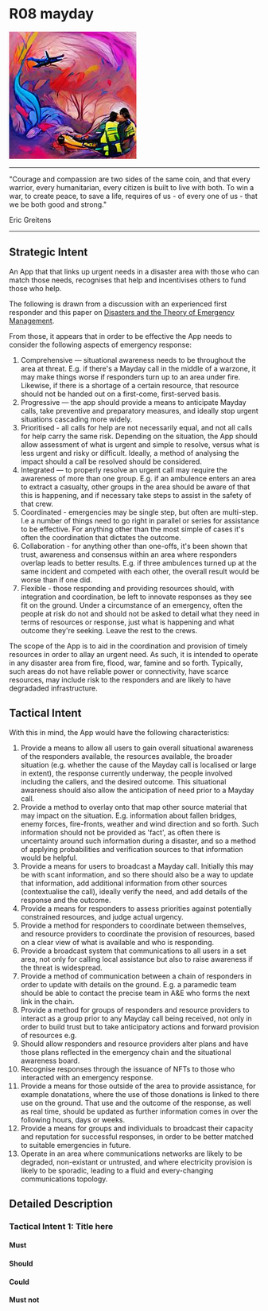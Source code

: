 # R08 mayday

![courage and compassion in an emergency in the style of acrylic art](/nfts/maydayApp.png)

---

"Courage and compassion are two sides of the same coin, and that every warrior, every humanitarian, every citizen is built to live with both. To win a war, to create peace, to save a life, requires of us - of every one of us - that we be both good and strong."

Eric Greitens

---

## Strategic Intent

An App that that links up urgent needs in a disaster area with those who can match those needs, recognises that help and incentivises others to fund those who help.

The following is drawn from a discussion with an experienced first responder and this paper on [Disasters and the Theory of Emergency Management](https://oxfordre.com/politics/view/10.1093/acrefore/9780190228637.001.0001/acrefore-9780190228637-e-1539).

From those, it appears that in order to be effective the App needs to consider the following aspects of emergency response:

1.  Comprehensive — situational awareness needs to be throughout the area at threat. E.g. if there's a Mayday call in the middle of a warzone, it may make things worse if responders turn up to an area under fire. Likewise, if there is a shortage of a certain resource, that resource should not be handed out on a first-come, first-served basis.
1.  Progressive — the app should provide a means to anticipate Mayday calls, take preventive and preparatory measures, and ideally stop urgent situations cascading more widely.
1.  Prioritised - all calls for help are not necessarily equal, and not all calls for help carry the same risk. Depending on the situation, the App should allow assessment of what is urgent and simple to resolve, versus what is less urgent and risky or difficult. Ideally, a method of analysing the impact should a call be resolved should be considered.
1.  Integrated — to properly resolve an urgent call may require the awareness of more than one group. E.g. if an ambulence enters an area to extract a casualty, other groups in the area should be aware of that this is happening, and if necessary take steps to assist in the safety of that crew.
1.  Coordinated - emergencies may be single step, but often are multi-step. I.e a number of things need to go right in parallel or series for assistance to be effective. For anything other than the most simple of cases it's often the coordination that dictates the outcome.
1.  Collaboration - for anything other than one-offs, it's been shown that trust, awareness and consensus within an area where responders overlap leads to better results. E.g. if three ambulences turned up at the same incident and competed with each other, the overall result would be worse than if one did.
1.  Flexible - those responding and providing resources should, with integration and coordination, be left to innovate responses as they see fit on the ground. Under a circumstance of an emergency, often the people at risk do not and should not be asked to detail what they need in terms of resources or response, just what is happening and what outcome they're seeking. Leave the rest to the crews.

The scope of the App is to aid in the coordination and provision of timely resources in order to allay an urgent need. As such, it is intended to operate in any disaster area from fire, flood, war, famine and so forth. Typically, such areas do not have reliable power or connectivity, have scarce resources, may include risk to the responders and are likely to have degradaded infrastructure.

## Tactical Intent

With this in mind, the App would have the following characteristics:

1. Provide a means to allow all users to gain overall situational awareness of the responders available, the resources available, the broader situation (e.g. whether the cause of the Mayday call is localised or large in extent), the response currently underway, the people involved including the callers, and the desired outcome. This situational awareness should also allow the anticipation of need prior to a Mayday call.
1. Provide a method to overlay onto that map other source material that may impact on the situation. E.g. information about fallen bridges, enemy forces, fire-fronts, weather and wind direction and so forth. Such information should not be provided as 'fact', as often there is uncertainty around such information during a disaster, and so a method of applying probabilities and verification sources to that information would be helpful.
1. Provide a means for users to broadcast a Mayday call. Initially this may be with scant information, and so there should also be a way to update that information, add additional information from other sources (contextualise the call), ideally verify the need, and add details of the response and the outcome.
1. Provide a means for responders to assess priorities against potentially constrained resources, and judge actual urgency.
1. Provide a method for responders to coordinate between themselves, and resource providers to coordinate the provision of resources, based on a clear view of what is available and who is responding.
1. Provide a broadcast system that communications to all users in a set area, not only for calling local assistance but also to raise awareness if the threat is widespread.
1. Provide a method of communication between a chain of responders in order to update with details on the ground. E.g. a paramedic team should be able to contact the precise team in A&E who forms the next link in the chain.
1. Provide a method for groups of responders and resource providers to interact as a group prior to any Mayday call being received, not only in order to build trust but to take anticipatory actions and forward provision of resources e.g.
1. Should allow responders and resource providers alter plans and have those plans reflected in the emergency chain and the situational awareness board.
1. Recognise responses through the issuance of NFTs to those who interacted with an emergency response.
1. Provide a means for those outside of the area to provide assistance, for example donatations, where the use of those donations is linked to there use on the ground. That use and the outcome of the response, as well as real time, should be updated as further information comes in over the following hours, days or weeks.
1. Provide a means for groups and individuals to broadcast their capacity and reputation for successful responses, in order to be better matched to suitable emergencies in future.
1. Operate in an area where communications networks are likely to be degraded, non-existant or untrusted, and where electricity provision is likely to be sporadic, leading to a fluid and every-changing communications topology.

## Detailed Description

### Tactical Intent 1: Title here

#### Must

#### Should

#### Could

#### Must not
